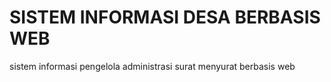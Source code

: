 # SISTEM INFORMASI DESA BERBASIS WEB
sistem informasi pengelola administrasi surat menyurat berbasis web
